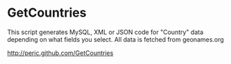 GetCountries
============

This script generates MySQL, XML or JSON code for "Country" data depending on what fields you select. All data is fetched from geonames.org

http://peric.github.com/GetCountries
